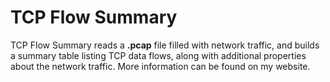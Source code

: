 # TCP Flow Summary

TCP Flow Summary reads a **.pcap** file filled with network traffic, and builds a summary table listing TCP data flows, along with additional properties about the network traffic. More information can be found on my website.

